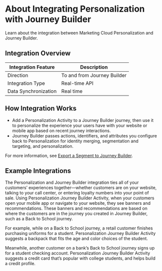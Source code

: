 

# About Integrating Personalization with Journey Builder

Learn about the integration between Marketing Cloud Personalization and
Journey Builder.

## Integration Overview

**Integration Feature** |  **Description**  
---|---  
Direction | To and from Journey Builder  
Integration Type | Real-time API  
Data Synchronization | Real time  
  
## How Integration Works

  * Add a Personalization Activity to a Journey Builder journey, then use it to personalize the experience your users have with your website or mobile app based on recent journey interactions.
  * Journey Builder passes actions, identifiers, and attributes you configure back to Personalization for identity merging, segmentation and targeting, and personalization.

For more information, see [Export a Segment to Journey
Builder](https://help.salesforce.com/s/articleView?id=sf.mc_pers_segment_export_journey_builder.htm&language=en_US&type=5
"The Personalization system constantly gathers data about your users, your
catalog, and other systems through channel events, API events, and data feeds
to update segments in real time. Use segments to add users to journeys in
Journey Builder within moments of the data changing as they join segments.
Complete the following steps to export a segment to Journey Builder.").

## Example Integrations

The Personalization and Journey Builder integration ties all of your
customers’ experiences together—whether customers are on your website, talking
to your call center, or entering loyalty numbers into your point of sale.
Using Personalization Journey Builder Activity, when your customers open your
mobile app or navigate to your website, they see banners and recommendations.
These banners and recommendations are based on where the customers are in the
journey you created in Journey Builder, such as a Back to School journey.

For example, while on a Back to School journey, a retail customer finishes
purchasing uniforms for a student. Personalization Journey Builder Activity
suggests a backpack that fits the age and color choices of the student.

Meanwhile, another customer on a bank’s Back to School journey signs up for a
student checking account. Personalization Journey Builder Activity suggests a
credit card that’s popular with college students, and helps build a credit
profile.

